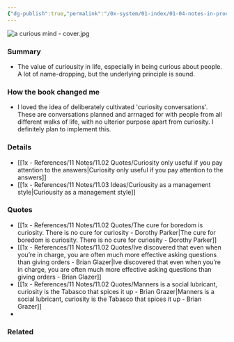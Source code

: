 ```yaml
---
{"dg-publish":true,"permalink":"/0x-system/01-index/01-04-notes-in-process/a-curious-mind-the-secret-to-a-bigger-life-brian-grazer/","title":"A Curious Mind: The Secret to a Bigger Life","dgShowBacklinks":false}
---
```


![a curious mind - cover.jpg](/img/user/a%20curious%20mind%20-%20cover.jpg)
### Summary
- The value of curiousity in life, especially in being curious about people. A lot of name-dropping, but the underlying principle is sound.

### How the book changed me
- I loved the idea of deliberately cultivated 'curiosity conversations'. These are conversations planned and arrnaged for with people from all different walks of life, with no ulterior purpose apart from curiosity. I definitely plan to implement this.

### Details
- [[1x - References/11 Notes/11.02 Quotes/Curiosity only useful if you pay attention to the answers\|Curiosity only useful if you pay attention to the answers]]
- [[1x - References/11 Notes/11.03 Ideas/Curiousity as a management style\|Curiousity as a management style]]

### Quotes
- [[1x - References/11 Notes/11.02 Quotes/The cure for boredom is curiosity. There is no cure for curiosity - Dorothy Parker\|The cure for boredom is curiosity. There is no cure for curiosity - Dorothy Parker]]
- [[1x - References/11 Notes/11.02 Quotes/Ive discovered that even when you’re in charge, you are often much more effective asking questions than giving orders - Brian Glazer\|Ive discovered that even when you’re in charge, you are often much more effective asking questions than giving orders - Brian Glazer]]
- [[1x - References/11 Notes/11.02 Quotes/Manners is a social lubricant, curiosity is the Tabasco that spices it up - Brian Grazer\|Manners is a social lubricant, curiosity is the Tabasco that spices it up - Brian Grazer]]
- 
### Related

